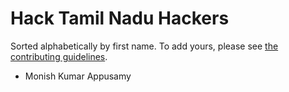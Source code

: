 Hack Tamil Nadu Hackers
====================================

Sorted alphabetically by first name. To add yours, please see [the contributing guidelines](CONTRIBUTING.md).

- Monish Kumar Appusamy
